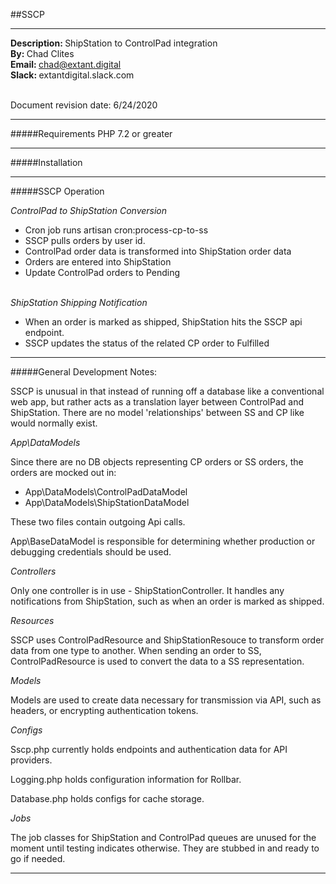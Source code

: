 ##SSCP
<hr>
<b>Description: </b>ShipStation to ControlPad integration<br> 
<b>By: </b>Chad Clites<br>
<b>Email: </b><a a href="mailto:chad@extant.digital">chad@extant.digital</a><br>
<b>Slack: </b>extantdigital.slack.com<br><br> 

Document revision date: 6/24/2020<br>

<hr>

#####Requirements
PHP 7.2 or greater

<hr>

#####Installation

<hr>

#####SSCP Operation

<i>ControlPad to ShipStation Conversion</i>
<ul>
    <li>Cron job runs artisan cron:process-cp-to-ss</li>
    <li>SSCP pulls orders by user id.</li>
    <li>ControlPad order data is transformed into ShipStation order data</li>
    <li>Orders are entered into ShipStation</li>
    <li>Update ControlPad orders to Pending</li>
</ul>
<br>
<i>ShipStation Shipping Notification</i>
<ul>
    <li>When an order is marked as shipped, ShipStation hits the SSCP api endpoint.</li>
    <li>SSCP updates the status of the related CP order to Fulfilled</li>
</ul>

<hr>

#####General Development Notes:

SSCP is unusual in that instead of running off a database like a conventional web app, but rather acts as a translation layer between ControlPad and ShipStation. There are no model 'relationships' between SS and CP like would normally exist.


<i>App\DataModels</i>

Since there are no DB objects representing CP orders or SS orders, the orders are mocked out in:
- App\DataModels\ControlPadDataModel
- App\DataModels\ShipStationDataModel

These two files contain outgoing Api calls.

App\BaseDataModel is responsible for determining whether production or debugging credentials should be used.

<i>Controllers</i>

Only one controller is in use - ShipStationController. It handles any notifications from ShipStation, such as when an order is marked as shipped.

<i>Resources</i>

SSCP uses ControlPadResource and ShipStationResouce to transform order data from one type to another. When sending an order to SS, ControlPadResource is used to convert the data to a SS representation.

<i>Models</i>

Models are used to create data necessary for transmission via API, such as headers, or encrypting authentication tokens.

<i>Configs</i>

Sscp.php currently holds endpoints and authentication data for API providers.

Logging.php holds configuration information for Rollbar.

Database.php holds configs for cache storage.

<i>Jobs</i>

The job classes for ShipStation and ControlPad queues are unused for the moment until testing indicates otherwise. They are stubbed in and ready to go if needed.
<hr> 





